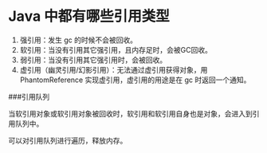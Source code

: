 # Java 中都有哪些引用类型

1. 强引用：发生 gc 的时候不会被回收。
2. 软引用：当没有引用其它强引用，且内存足时，会被GC回收。
3. 弱引用：当没有引用其它强引用时，会被回收。
4. 虚引用（幽灵引用/幻影引用）：无法通过虚引用获得对象，用
PhantomReference 实现虚引用，虚引用的用途是在 gc 时返回一个通知。
   
###引用队列

当软引用对象或软引用对象被回收时，软引用和软引用自身也是对象，会进入到引用队列中。

可以对引用队列进行遍历，释放内存。